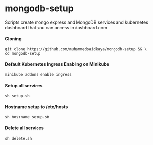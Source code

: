 # mongodb-setup

Scripts create mongo express and MongoDB services and kubernetes dashboard that you can access in dashboard.com

#### Cloning
```
git clone https://github.com/muhammedsaidkaya/mongodb-setup && \
cd mongodb-setup 
```
#### Default Kubernetes Ingress Enabling on Minikube
```
minikube addons enable ingress
```

#### Setup all services
```
sh setup.sh
```

#### Hostname setup to /etc/hosts
```
sh hostname_setup.sh
```

#### Delete all services
```
sh delete.sh
```
